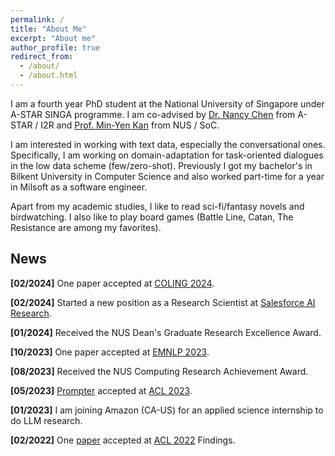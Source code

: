 ```yaml
---
permalink: /
title: "About Me"
excerpt: "About me"
author_profile: true
redirect_from: 
  - /about/
  - /about.html
---
```


I am a fourth year PhD student at the National University of Singapore under A-STAR SINGA programme. I am co-advised by [Dr. Nancy Chen](https://sites.google.com/site/nancyfchen/home?pli=1) from A-STAR / I2R and [Prof. Min-Yen Kan](https://www.comp.nus.edu.sg/~kanmy/) from NUS / SoC.

I am interested in working with text data, especially the conversational ones. Specifically, I am working on domain-adaptation for task-oriented dialogues in the low data scheme (few/zero-shot). Previously I got my bachelor's in Bilkent University in Computer Science and also worked part-time for a year in Milsoft as a software engineer. 

Apart from my academic studies, I like to read sci-fi/fantasy novels and birdwatching. I also like to play board games (Battle Line, Catan, The Resistance are among my favorites).   

## News
**[02/2024]** One paper accepted at [COLING 2024](https://lrec-coling-2024.org/). 

**[02/2024]** Started a new position as a Research Scientist at [Salesforce AI Research](https://www.salesforceairesearch.com/).

**[01/2024]** Received the NUS Dean's Graduate Research Excellence Award.

**[10/2023]** One paper accepted at [EMNLP 2023](https://2023.emnlp.org/).

**[08/2023]** Received the NUS Computing Research Achievement Award.

**[05/2023]** [Prompter](https://arxiv.org/abs/2306.04724) accepted at [ACL 2023](https://2023.aclweb.org/).

**[01/2023]** I am joining Amazon (CA-US) for an applied science internship to do LLM research.

**[02/2022]** One [paper](https://aclanthology.org/2022.findings-acl.131/) accepted at [ACL 2022](https://www.2022.aclweb.org/) Findings.

